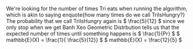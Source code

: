 We're looking for the number of times Tri eats when running the algorithm, which is akin to saying enquote{how many times do we call TriIsHungry?}
The probability that we call TriIsHungry again is $ \frac{5}{12} $ since we only stop when we get Banh Xeo
Geometric Distrbution tells us that the expected number of times until something happens is $ \frac{1}{Pr} $
$ mathbb{E}(X) = \frac{1}{ \frac{5}{12}} $
$ mathbb{E}(X) = \frac{12}{5} $
